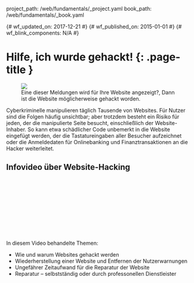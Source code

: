 project_path: /web/fundamentals/_project.yaml
book_path: /web/fundamentals/_book.yaml

{# wf_updated_on: 2017-12-21 #}
{# wf_published_on: 2015-01-01 #}
{# wf_blink_components: N/A #}

# Hilfe, ich wurde gehackt! {: .page-title }

<figure class="attempt-right">
  <img src="images/hacked-examples.gif">
  <figcaption>
    Eine dieser Meldungen wird für Ihre Website angezeigt?, Dann ist die Website möglicherweise gehackt worden.
  </figcaption>
</figure>

Cyberkriminelle manipulieren täglich Tausende von Websites. Für Nutzer sind die Folgen häufig unsichtbar; aber trotzdem besteht ein Risiko für jeden, der die manipulierte Seite besucht, einschließlich der Website-Inhaber. So kann etwa schädlicher Code unbemerkt in die Website eingefügt werden, der die Tastatureingaben aller Besucher aufzeichnet oder die Anmeldedaten für Onlinebanking und Finanztransaktionen an die Hacker weiterleitet.


## Infovideo über Website-Hacking

<div class="video-wrapper">
  <iframe class="devsite-embedded-youtube-video" data-video-id="mbJvL61DOZg"
          data-autohide="1" data-showinfo="0" frameborder="0" allowfullscreen>
  </iframe>
</div>



In diesem Video behandelte Themen:

* Wie und warum Websites gehackt werden
* Wiederherstellung einer Website und Entfernen der Nutzerwarnungen
* Ungefährer Zeitaufwand für die Reparatur der Website
* Reparatur – selbstständig oder durch professonellen Dienstleister
